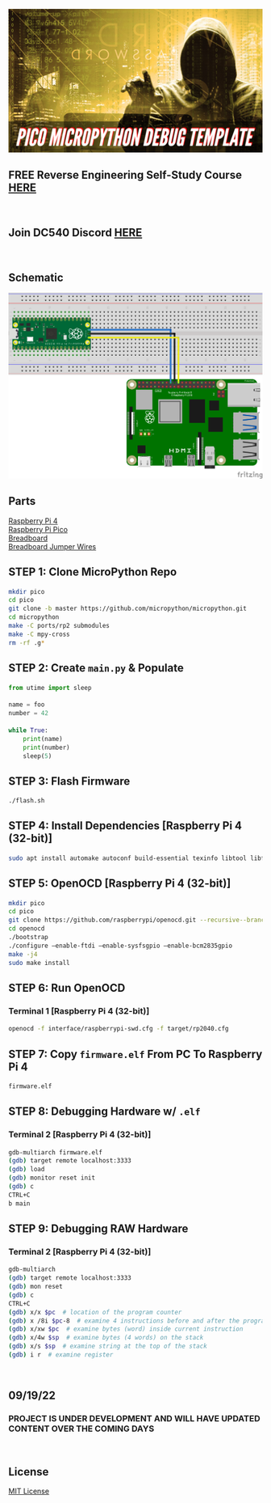 ![image](https://github.com/mytechnotalent/pico-micropython-debug-template/blob/main/Pico%20MicroPython%20Debug%20Template-1.png?raw=true)

## FREE Reverse Engineering Self-Study Course [HERE](https://github.com/mytechnotalent/Reverse-Engineering-Tutorial)

<br>

## Join DC540 Discord [HERE](https://discord.gg/TC9V9RCr5U)

<br>

## Schematic
![image](https://github.com/mytechnotalent/pico-micropython-debug-template/blob/main/schematic.png?raw=true)

## Parts
[Raspberry Pi 4](https://www.amazon.com/Argon-Raspberry-Model-Case-AR_NEO_RPi4_2Gig_32GigSD/dp/B08BWNJLJ4) <br>
[Raspberry Pi Pico](https://www.amazon.com/Raspberry-Pre-Soldered-Microcontroller-Development-Dual-Core/dp/B08X7HN2VG) <br>
[Breadboard](https://www.amazon.com/DaFuRui-Solderless-Breadboard-Super-Plug/dp/B081YNHZF5) <br>
[Breadboard Jumper Wires](https://www.amazon.com/IZOKEE-Solderless-Breadboard-Arduino-Project/dp/B08151TQHG) <br>

## STEP 1: Clone MicroPython Repo
```bash
mkdir pico
cd pico
git clone -b master https://github.com/micropython/micropython.git
cd micropython
make -C ports/rp2 submodules
make -C mpy-cross
rm -rf .g*
```

## STEP 2: Create `main.py` & Populate
```python
from utime import sleep

name = foo
number = 42

while True:
    print(name)
    print(number)
    sleep(5)
```

## STEP 3: Flash Firmware
```bash
./flash.sh
```

## STEP 4: Install Dependencies [Raspberry Pi 4 (32-bit)]
```bash
sudo apt install automake autoconf build-essential texinfo libtool libftdi-dev libusb-1.0-0-dev gdb-multiarch
```

## STEP 5: OpenOCD [Raspberry Pi 4 (32-bit)]
```bash
mkdir pico
cd pico
git clone https://github.com/raspberrypi/openocd.git --recursive--branch rp2040 --depth=1
cd openocd
./bootstrap
./configure –enable-ftdi –enable-sysfsgpio –enable-bcm2835gpio
make -j4
sudo make install
```

## STEP 6: Run OpenOCD
### Terminal 1 [Raspberry Pi 4 (32-bit)]
```bash
openocd -f interface/raspberrypi-swd.cfg -f target/rp2040.cfg
```

## STEP 7: Copy `firmware.elf` From PC To Raspberry Pi 4
```bash
firmware.elf
```

## STEP 8: Debugging Hardware w/ `.elf`
### Terminal 2 [Raspberry Pi 4 (32-bit)]
```bash
gdb-multiarch firmware.elf
(gdb) target remote localhost:3333
(gdb) load
(gdb) monitor reset init
(gdb) c
CTRL+C
b main
```

## STEP 9: Debugging RAW Hardware
### Terminal 2 [Raspberry Pi 4 (32-bit)]
```bash
gdb-multiarch
(gdb) target remote localhost:3333
(gdb) mon reset
(gdb) c
CTRL+C
(gdb) x/x $pc  # location of the program counter
(gdb) x /8i $pc-8  # examine 4 instructions before and after the program counter
(gdb) x/xw $pc  # examine bytes (word) inside current instruction
(gdb) x/4w $sp  # examine bytes (4 words) on the stack
(gdb) x/s $sp  # examine string at the top of the stack
(gdb) i r  # examine register
```

<br>

## 09/19/22
### PROJECT IS UNDER DEVELOPMENT AND WILL HAVE UPDATED CONTENT OVER THE COMING DAYS 

<br>

## License
[MIT License](https://raw.githubusercontent.com/mytechnotalent/pico-micropython-debug-template/main/LICENSE)
